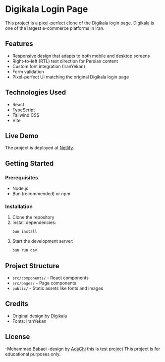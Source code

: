 # Digikala Login Page

This project is a pixel-perfect clone of the Digikala login page. Digikala is one of the largest e-commerce platforms in Iran.

## Features

- Responsive design that adapts to both mobile and desktop screens
- Right-to-left (RTL) text direction for Persian content
- Custom font integration (IranYekan)
- Form validation
- Pixel-perfect UI matching the original Digikala login page

## Technologies Used

- React
- TypeScript
- Tailwind CSS
- Vite

## Live Demo

The project is deployed at [Netlify](https://same-t7mpktg6r8p-latest.netlify.app).

## Getting Started

### Prerequisites

- Node.js
- Bun (recommended) or npm

### Installation

1. Clone the repository
2. Install dependencies:
   ```bash
   bun install
   ```
3. Start the development server:
   ```bash
   bun run dev
   ```

## Project Structure

- `src/components/` - React components
- `src/pages/` - Page components
- `public/` - Static assets like fonts and images

## Credits

- Original design by [Digikala](https://www.digikala.com/)
- Fonts: IranYekan

## License
-Mohammad Babaei
-design by [AdsChi](https://www.adschi.com/)
this is test project
This project is for educational purposes only.

